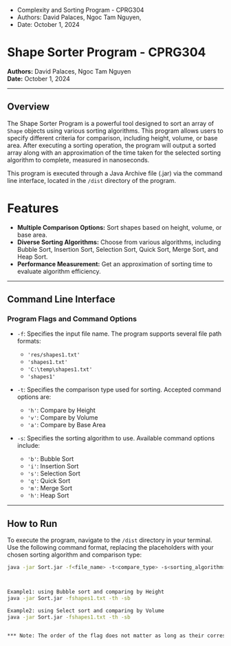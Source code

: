 
* Complexity and Sorting Program - CPRG304
* Authors: David Palaces, Ngoc Tam Nguyen, 
* Date: October 1, 2024


# Shape Sorter Program - CPRG304

**Authors:** David Palaces, Ngoc Tam Nguyen  
**Date:** October 1, 2024  

---

## Overview

The Shape Sorter Program is a powerful tool designed to sort an array of `Shape` objects using various sorting algorithms. This program allows users to specify different criteria for comparison, including height, volume, or base area. After executing a sorting operation, the program will output a sorted array along with an approximation of the time taken for the selected sorting algorithm to complete, measured in nanoseconds.

This program is executed through a Java Archive file (.jar) via the command line interface, located in the `/dist` directory of the program.


# Features

- **Multiple Comparison Options:** Sort shapes based on height, volume, or base area.
- **Diverse Sorting Algorithms:** Choose from various algorithms, including Bubble Sort, Insertion Sort, Selection Sort, Quick Sort, Merge Sort, and Heap Sort.
- **Performance Measurement:** Get an approximation of sorting time to evaluate algorithm efficiency.

---
## Command Line Interface

### Program Flags and Command Options

- `-f`: Specifies the input file name. The program supports several file path formats:
  - `'res/shapes1.txt'`
  - `'shapes1.txt'`
  - `'C:\temp\shapes1.txt'`
  - `'shapes1'`
  
- `-t`: Specifies the comparison type used for sorting. Accepted command options are:
  - `'h'`: Compare by Height
  - `'v'`: Compare by Volume
  - `'a'`: Compare by Base Area

- `-s`: Specifies the sorting algorithm to use. Available command options include:
  - `'b'`: Bubble Sort
  - `'i'`: Insertion Sort
  - `'s'`: Selection Sort
  - `'q'`: Quick Sort
  - `'m'`: Merge Sort
  - `'h'`: Heap Sort

---

## How to Run

To execute the program, navigate to the `/dist` directory in your terminal. Use the following command format, replacing the placeholders with your chosen sorting algorithm and comparison type:

```bash
java -jar Sort.jar -f<file_name> -t<compare_type> -s<sorting_algorithm>



Example1: using Bubble sort and comparing by Height 
java -jar Sort.jar -fshapes1.txt -th -sb

Example2: using Select sort and comparing by Volume
java -jar Sort.jar -fshapes1.txt -th -sb


*** Note: The order of the flag does not matter as long as their corresponding values are entered respectively. 	
